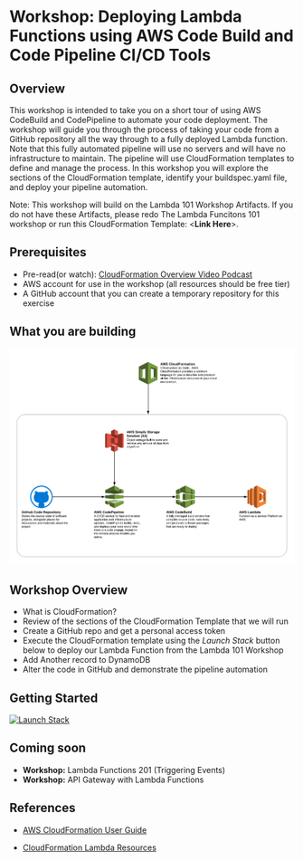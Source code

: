 # Workshop: Deploying Lambda Functions using AWS Code Build and Code Pipeline CI/CD Tools


## Overview

This workshop is intended to take you on a short tour of using AWS CodeBuild and CodePipeline to automate your code 
deployment.  The workshop will guide you through the process of taking your code from a GitHub repository all the way 
through to a fully deployed Lambda function.  Note that this fully automated pipeline will use no servers and will have 
no infrastructure to maintain.  The pipeline will use CloudFormation templates to define and manage the process.  In 
this workshop you will explore the sections of the CloudFormation template, identify your buildspec.yaml file, and 
deploy your pipeline automation.

Note: This workshop will build on the Lambda 101 Workshop Artifacts.  If you do not have these Artifacts, please redo
The Lambda Funcitons 101 workshop or run this CloudFormation Template: <**Link Here**>.

## Prerequisites
* Pre-read(or watch): [CloudFormation Overview Video Podcast](https://youtu.be/dtkZQfuaRyI)
* AWS account for use in the workshop (all resources should be free tier)
* A GitHub account that you can create a temporary repository for this exercise

## What you are building

![alt text](./Workshop-Lambda-CICD.png "Workshop Diagram")

## Workshop Overview
* What is CloudFormation?
* Review of the sections of the CloudFormation Template that we will run
* Create a GitHub repo and get a personal access token
* Execute the CloudFormation template using the _Launch Stack_ button below to deploy our Lambda Function from the Lambda 101 Workshop
* Add Another record to DynamoDB
* Alter the code in GitHub and demonstrate the pipeline automation


## Getting Started
[![Launch Stack](https://s3.amazonaws.com/cloudformation-examples/cloudformation-launch-stack.png)](https://console.aws.amazon.com/cloudformation/home?region=us-east-1#/stacks/new?templateURL=https://s3.amazonaws.com/ccoe-workshops/aws-cfn-lambda-node-pipeline.yml)

## Coming soon
* **Workshop:** Lambda Functions 201 (Triggering Events)
* **Workshop:** API Gateway with Lambda Functions

## References

* [AWS CloudFormation User Guide](https://docs.aws.amazon.com/AWSCloudFormation/latest/UserGuide/Welcome.html)

* [CloudFormation Lambda Resources](https://docs.aws.amazon.com/AWSCloudFormation/latest/UserGuide/aws-resource-lambda-function.html)
